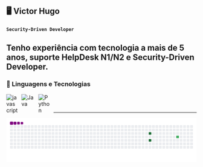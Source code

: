## 🖥️ Victor Hugo
**`Security-Driven Developer`**

Tenho experiência com tecnologia a mais de 5 anos, suporte HelpDesk N1/N2 e Security-Driven Developer.
---
### 🤖 Linguagens e Tecnologias

<img
    align="left"
    alt="javascript"
    title="javascript"
    width="30px"
    style="padding-right: 10px;"
    src="https://devicon-website.vercel.app/api/javascript/plain.svg"
/>
<img
    align="left"
    alt="Java"
    title="Java"
    width="35px"
    style="padding-right: 10px;"
    src="https://devicon-website.vercel.app/api/java/original-wordmark.svg"
/>
<img
    align="left"
    alt="Python"
    title="Python"
    width="30px"
    style="padding-right: 10px;"
    src="https://devicon-website.vercel.app/api/python/original-wordmark.svg"
/>

<br/>
<br/>

---
    
![snake gif](https://github.com/VictorHugo31/VictorHugo31/blob/output/github-contribution-grid-snake.gif)
